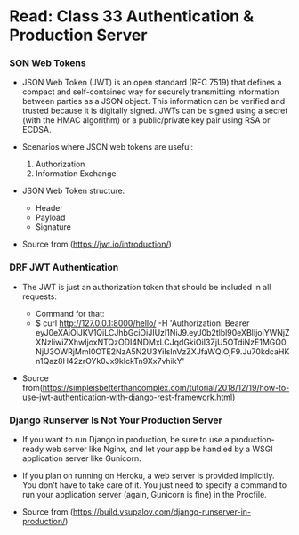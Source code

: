 # Read: Class 33 Authentication & Production Server

### SON Web Tokens
- JSON Web Token (JWT) is an open standard (RFC 7519) that defines a compact and self-contained way for securely transmitting information between parties as a JSON object. This information can be verified and trusted because it is digitally signed. JWTs can be signed using a secret (with the HMAC algorithm) or a public/private key pair using RSA or ECDSA.
- Scenarios where JSON web tokens are useful: 
	1. Authorization
	2. Information Exchange

- JSON Web Token structure:
	- Header
	- Payload
	- Signature

- Source from (https://jwt.io/introduction/)

### DRF JWT Authentication
-  The JWT is just an authorization token that should be included in all requests:
	- Command for that: 
	- $ curl http://127.0.0.1:8000/hello/ -H 'Authorization: Bearer eyJ0eXAiOiJKV1QiLCJhbGciOiJIUzI1NiJ9.eyJ0b2tlbl90eXBlIjoiYWNjZXNzIiwiZXhwIjoxNTQzODI4NDMxLCJqdGkiOiI3ZjU5OTdiNzE1MGQ0NjU3OWRjMmI0OTE2NzA5N2U3YiIsInVzZXJfaWQiOjF9.Ju70kdcaHKn1Qaz8H42zrOYk0Jx9kIckTn9Xx7vhikY'


- Source from(https://simpleisbetterthancomplex.com/tutorial/2018/12/19/how-to-use-jwt-authentication-with-django-rest-framework.html)


### Django Runserver Is Not Your Production Server
- If you want to run Django in production, be sure to use a production-ready web server like Nginx, and let your app be handled by a WSGI application server like Gunicorn.
- If you plan on running on Heroku, a web server is provided implicitly. You don’t have to take care of it. You just need to specify a command to run your application server (again, Gunicorn is fine) in the Procfile.

- Source from (https://build.vsupalov.com/django-runserver-in-production/)